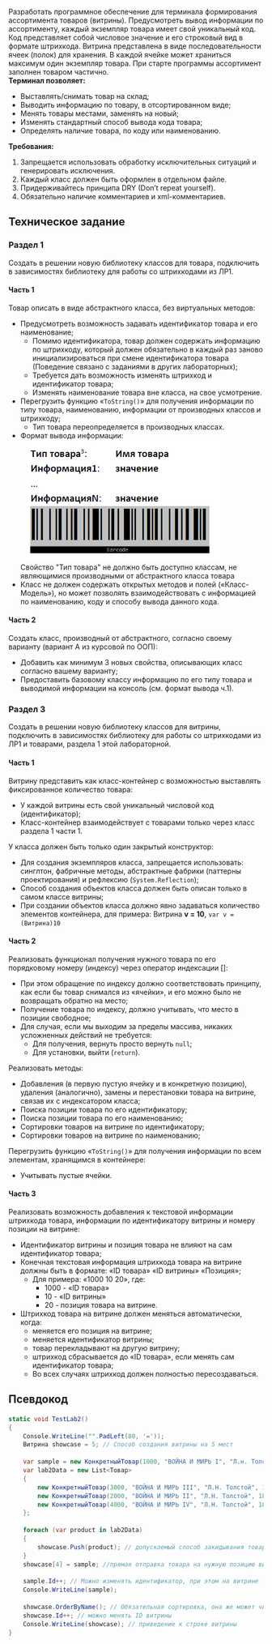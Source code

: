 Разработать программное обеспечение для терминала формирования ассортимента товаров (витрины). Предусмотреть вывод информации по ассортименту, каждый экземпляр товара имеет свой уникальный код. Код представляет собой числовое значение и его строковый вид в формате штрихкода. Витрина представлена в виде последовательности ячеек (полок) для хранения. В каждой ячейке может храниться максимум один экземпляр товара. При старте программы ассортимент заполнен товаром частично.  
**Терминал позволяет:**
- Выставлять/снимать товар на склад;
- Выводить информацию по товару, в отсортированном виде;
- Менять товары местами, заменять на новый;
- Изменять стандартный способ вывода кода товара;
- Определять наличие товара, по коду или наименованию.
  
**Требования:**
1. Запрещается использовать обработку исключительных ситуаций и генерировать исключения.
2. Каждый класс должен быть оформлен в отдельном файле.
3. Придерживайтесь принципа DRY (Don’t repeat yourself).
4. Обязательно наличие комментариев и xml-комментариев.
## Техническое задание
### Раздел 1
Создать в решении новую библиотеку классов для товара, подключить в зависимостях библиотеку для работы со штрихкодами из ЛР1.  
#### Часть 1
Товар описать в виде абстрактного класса, без виртуальных методов:
- Предусмотреть возможность задавать идентификатор товара и его наименование;
	- Помимо идентификатора, товар должен содержать информацию по штрихкоду, который должен обязательно в каждый раз заново инициализироваться при смене идентификатора товара (Поведение связано с заданиями в других лабораторных);
	- Требуется дать возможность изменять штрихкод и идентификатор товара;
	- Изменять наименование товара вне класса, на свое усмотрение.
- Перегрузить функцию «`ToString()`» для получения информации по типу товара, наименованию, информации от производных классов и штрихкоду;
	- Тип товара переопределяется в производных классах.
- Формат вывода информации:  
	![Формат вывода информации](../../Pictures/ЛБ02_01.%20Формат%20вывода%20информации.png)  
	Свойство "Тип товара" не должно быть доступно классам, не являющимися производными от абстрактного класса товара
- Класс не должен содержать открытых методов и полей («Класс-Модель»), но может позволять взаимодействовать с информацией по наименованию, коду и способу вывода данного кода.
#### Часть 2
Создать класс, производный от абстрактного, согласно своему варианту (вариант А из курсовой по ООП):
- Добавить как минимум 3 новых свойства, описывающих класс согласно вашему варианту;
- Предоставить базовому классу информацию по его типу товара и выводимой информации на консоль (см. формат вывода ч.1).
### Раздел 3
Создать в решении новую библиотеку классов для витрины, подключить в зависимостях библиотеку для работы со штрихкодами из ЛР1 и товарами, раздела 1 этой лабораторной.
#### Часть 1
Витрину представить как класс-контейнер с возможностью выставлять фиксированное количество товара:
- У каждой витрины есть свой уникальный числовой код (идентификатор);
- Класс-контейнер взаимодействует с товарами только через класс раздела 1 части 1.
  
У класса должен быть только один закрытый конструктор:
- Для создания экземпляров класса, запрещается использовать: синглтон, фабричные методы, абстрактные фабрики (паттерны проектирования) и рефлексию (`System.Reflection`);
- Способ создания объектов класса должен быть описан только в самом классе витрины;
- При создании объектов класса должно явно задаваться количество элементов контейнера, для примера: Витрина **v = 10**, `var v = (Витрина)10`
#### Часть 2
Реализовать функционал получения нужного товара по его порядковому номеру (индексу) через оператор индексации \[\]:
- При этом обращение по индексу должно соответствовать принципу, как если бы товар снимался из «ячейки», и его можно было не возвращать обратно на место;
- Получение товара по индексу, должно учитывать, что место в позиции свободное;
- Для случая, если мы выходим за пределы массива, никаких усложненных действий не требуется:
	- Для получения, вернуть просто вернуть `null`;
	- Для установки, выйти (`return`).
  
Реализовать методы:
- Добавления (в первую пустую ячейку и в конкретную позицию), удаления (аналогично), замены и перестановки товара на витрине, связав их с индексатором класса;
- Поиска позиции товара по его идентификатору;
- Поиска позиции товара по его наименованию;
- Сортировки товаров на витрине по идентификатору;
- Сортировки товаров на витрине по наименованию;
  
Перегрузить функцию «`ToString()`» для получения информации по всем элементам, хранящимся в контейнере:
- Учитывать пустые ячейки.
#### Часть 3
Реализовать возможность добавления к текстовой информации штрихкода товара, информации по идентификатору витрины и номеру позиции на витрине:
- Идентификатор витрины и позиция товара не влияют на сам идентификатор товара;
- Конечная текстовая информация штрихкода товара на витрине должны быть в формате: «ID товара» «ID витрины» «Позиция»;
	- Для примера: «1000 10 20», где: 
		- 1000 - «ID товара»
		- 10 - «ID витрины»
		- 20 - позиция товара на витрине.
- Штрихкод товара на витрине должен меняться автоматически, когда:
	- меняется его позиция на витрине;
	- меняется идентификатор витрины;
	- товар перекладывают на другую витрину;
	- штрихкод сбрасывается до «ID товара», если менять сам идентификатор товара;
	- Во всех случаях штрихкод должен полностью пересоздаваться.
## Псевдокод
```cs
static void TestLab2()
{
	Console.WriteLine("".PadLeft(80, '='));
	Витрина showcase = 5; // Способ создания витрины на 5 мест
	
	var sample = new КонкретныйТовар(1000, "ВОЙНА И МИРЬ I", "Л.н. Толстой", 1863, 1000000); 
	var lab2Data = new List<Товар>
	{
		new КонкретныйТовар(3000, "ВОЙНА И МИРЬ III", "Л.Н. Толстой", 1867, 300000), 
		new КонкретныйТовар(2000, "ВОЙНА И МИРЬ II", "Л.Н. Толстой", 1865, 200000), 
		new КонкретныйТовар(4000, "ВОЙНА И МИРЬ IV", "Л.Н. Толстой", 1869, 400000)
	};
	
	foreach (var product in lab2Data)
	{
		showcase.Push(product); // допускаемый способ закидывания товара на витрину в пустое место
	}
	showcase[4] = sample; //прямая отправка товара на нужную позицию витрины
	
	sample.Id++; // Можно изменять идентификатор, при этом на витрине товар утратит свой уникальный штрих код
	Console.WriteLine(sample);
	
	showcase.OrderByName(); // Обязательная сортировка, она же может чинить штрихкоды товаров, т.к. фактически происходит изменение позиций товаров на витрине.
	showcase.Id++; // можно менять ID витрины 
	Console.WriteLine(showcase); // приведение к строке витрины
}
```
